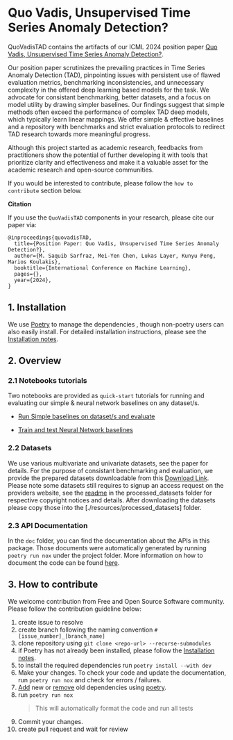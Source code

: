 # Quo Vadis, Unsupervised Time Series Anomaly Detection?

QuoVadisTAD contains the artifacts of our ICML 2024 position paper [Quo Vadis, Unsupervised Time Series Anomaly Detection?]().  

Our position paper scrutinizes the prevailing practices in Time Series Anomaly Detection (TAD), pinpointing issues with persistent use of flawed evaluation metrics, benchmarking inconsistencies, and unnecessary complexity in the offered deep learning based models for the task. We advocate for consistant benchmarking, better datasets, and a focus on model utility by drawing simpler baselines. Our findings suggest that simple methods often exceed the performance of complex TAD deep models, which typically learn linear mappings. We offer simple & effective baselines and a repository with benchmarks and strict evaluation protocols to redirect TAD research towards more meaningful progress.

Although this project started as academic research, feedbacks from practitioners show the potential of further developing it with tools that prioritize clarity and effectiveness and make it a valuable asset for the academic research and open-source communities. 

If you would be interested to contribute, please follow the `how to contribute` section below.



**Citation**

If you use the `QuoVadisTAD` components in your research, please cite our paper via:

```
@inproceedings{quovadisTAD,
  title={Position Paper: Quo Vadis, Unsupervised Time Series Anomaly Detection?},
  author={M. Saquib Sarfraz, Mei-Yen Chen, Lukas Layer, Kunyu Peng, Marios Koulakis},
  booktitle={International Conference on Machine Learning},
  pages={},
  year={2024},
}
```


## 1. Installation

We use [Poetry](https://python-poetry.org/) to manage the dependencies , though non-poetry users can also easily install. For detailed installation instructions, please see the [Installation notes](./Installation_notes.md). 

## 2. Overview

### 2.1 Notebooks tutorials

Two notebooks are provided as `quick-start` tutorials for running and evaluating our simple & neural network baselines on any dataset/s.

* [Run Simple baselines on dataset/s and evaluate](./notebooks/Simple_Baselines_Evaluation.ipynb)

* [Train and test Neural Network baselines](./notebooks/NN_Baselines_models_train_test.ipynb)


### 2.2 Datasets

We use various multivariate and univariate datasets, see the paper for details. For the purpose of consistant benchmarking and evaluation, we provide the prepared datasets downloadable from this [Download Link](https://bwsyncandshare.kit.edu/s/YixoyiHx2xf8yZ9). Please note some datasets still requires to signup an access request on the providers website, see the [readme](./resources/processed_datasets/readme.md) in the processed_datasets folder for respective copyright notices and details. After downloading the datasets please copy those into the [./resources/processed_datasets] folder.

 
### 2.3 API Documentation

In the `doc` folder, you can find the documentation about the APIs in this package. Those documents were automatically generated by running `poetry run nox` under the project folder. More information on how to document the code can be found [here](https://pdoc.dev/docs/pdoc.html#how-can-i).


## 3. How to contribute

We welcome contribution from Free and Open Source Software community. Please follow the contribution guideline below:

1. create issue to resolve
2. create branch following the naming convention `#[issue_number]_[branch_name]`
3. clone repository using `git clone <repo-url> --recurse-submodules`
4. if Poetry has not already been installed, please follow the [Installation notes](./installation_notes.md).
5. to install the required dependencies run `poetry install --with dev`
7. Make your changes. To check your code and update the documentation, run `poetry run nox` and check for errors / failures.
8. [Add](https://python-poetry.org/docs/cli/#add) new or [remove](https://python-poetry.org/docs/cli/#remove) old dependencies using [poetry](https://python-poetry.org/docs/). 
9. run `poetry run nox`
   > This will automatically format the code and run all tests
10. Commit your changes.
11. create pull request and wait for review

